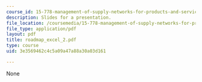 ```yaml
---
course_id: 15-778-management-of-supply-networks-for-products-and-services-summer-2004
description: Slides for a presentation.
file_location: /coursemedia/15-778-management-of-supply-networks-for-products-and-services-summer-2004/3e3569462c4c5a09a47a88a30a03d161_roadmap_excel_2.pdf
file_type: application/pdf
layout: pdf
title: roadmap_excel_2.pdf
type: course
uid: 3e3569462c4c5a09a47a88a30a03d161

---
```

None